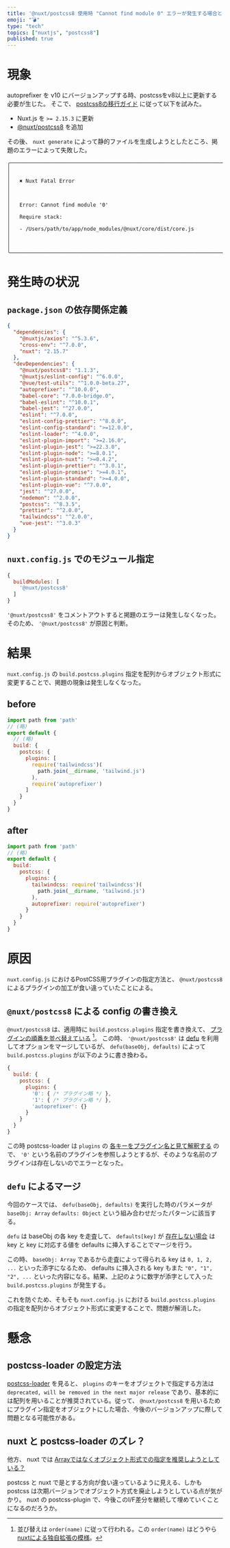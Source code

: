 ```yaml
---
title: '@nuxt/postcss8 使用時 "Cannot find module 0" エラーが発生する場合とその対処'
emoji: "💣"
type: "tech"
topics: ["nuxtjs", "postcss8"]
published: true
---
```


# 現象
autoprefixer を v10 にバージョンアップする時、postcssをv8以上に更新する必要が生じた。
そこで、 [postcss8の移行ガイド](https://github.com/postcss/postcss/wiki/PostCSS-8-for-end-users#nuxtjs) に従って以下を試みた。

- Nuxt.js を `>= 2.15.3` に更新
- [@nuxt/postcss8](https://www.npmjs.com/package/@nuxt/postcss8) を追加

その後、 `nuxt generate` によって静的ファイルを生成しようとしたところ、掲題のエラーによって失敗した。

```
╭───────────────────────────────────────────────────────────────────────────────────────────────╮
│                                                                                               │
│   ✖ Nuxt Fatal Error                                                                          │
│                                                                                               │
│   Error: Cannot find module '0'                                                               │
│   Require stack:                                                                              │
│   - /Users/path/to/app/node_modules/@nuxt/core/dist/core.js                                   │
│                                                                                               │
╰───────────────────────────────────────────────────────────────────────────────────────────────╯
```

# 発生時の状況
## `package.json` の依存関係定義
```json
{
  "dependencies": {
    "@nuxtjs/axios": "^5.3.6",
    "cross-env": "^7.0.0",
    "nuxt": "2.15.7"
  },
  "devDependencies": {
    "@nuxt/postcss8": "1.1.3",
    "@nuxtjs/eslint-config": "^6.0.0",
    "@vue/test-utils": "^1.0.0-beta.27",
    "autoprefixer": "^10.0.0",
    "babel-core": "7.0.0-bridge.0",
    "babel-eslint": "^10.0.1",
    "babel-jest": "^27.0.0",
    "eslint": "^7.0.0",
    "eslint-config-prettier": "^8.0.0",
    "eslint-config-standard": ">=12.0.0",
    "eslint-loader": "^4.0.0",
    "eslint-plugin-import": ">=2.16.0",
    "eslint-plugin-jest": ">=22.3.0",
    "eslint-plugin-node": ">=8.0.1",
    "eslint-plugin-nuxt": ">=0.4.2",
    "eslint-plugin-prettier": "^3.0.1",
    "eslint-plugin-promise": ">=4.0.1",
    "eslint-plugin-standard": ">=4.0.0",
    "eslint-plugin-vue": "^7.0.0",
    "jest": "^27.0.0",
    "nodemon": "^2.0.0",
    "postcss": "^8.3.5",
    "prettier": "^2.0.0",
    "tailwindcss": "^2.0.0",
    "vue-jest": "^3.0.3"
  }
}
```

## `nuxt.config.js` でのモジュール指定
```nuxt.config.js
{
  buildModules: [
    '@nuxt/postcss8'
  ]
}
```

`'@nuxt/postcss8'` をコメントアウトすると掲題のエラーは発生しなくなった。
そのため、 `'@nuxt/postcss8'` が原因と判断。

# 結果
`nuxt.config.js` の `build.postcss.plugins` 指定を配列からオブジェクト形式に変更することで、掲題の現象は発生しなくなった。

## before
```nuxt.config.js
import path from 'path'
// (略)
export default {
  // (略)
  build: {
    postcss: {
      plugins: [
        require('tailwindcss')(
          path.join(__dirname, 'tailwind.js')
        ),
        require('autoprefixer')
      ]
    }
  }
}
```

## after
```nuxt.config.js
import path from 'path'
// (略)
export default {
  build:
    postcss: {
      plugins: {
        tailwindcss: require('tailwindcss')(
          path.join(__dirname, 'tailwind.js')
        ),
        autoprefixer: require('autoprefixer')
      }
    }
  }
}
```

# 原因
`nuxt.config.js` におけるPostCSS用プラグインの指定方法と、 `@nuxt/postcss8` によるプラグインの加工が食い違っていたことによる。

## `@nuxt/postcss8` による config の書き換え
`@nuxt/postcss8` は、適用時に `build.postcss.plugins` 指定を書き換えて、 [プラグインの順番を並べ替えている](https://github.com/nuxt/postcss8/blob/eddef10709221cf256ff2a3aa39ebf9462bf9758/src/index.ts#L22-L32) [^1]。
この時、 `'@nuxt/postcss8'` は [defu](https://www.npmjs.com/package/defu) を利用してオプションをマージしているが、 `defu(baseObj, defaults)` によって `build.postcss.plugins` が以下のように書き換わる。

```js
{
  build: {
    postcss: {
      plugins: {
        '0': { /* プラグイン略 */ },
        '1': { /* プラグイン略 */ },
        'autoprefixer': {}
      }
    }
  }
}
```

この時 postcss-loader は `plugins` の [各キーをプラグイン名と見て解釈する](https://github.com/webpack-contrib/postcss-loader#config) ので、 `'0'` という名前のプラグインを参照しようとするが、そのような名前のプラグインは存在しないのでエラーとなった。

[^1]: 並び替えは `order(name)` に従って行われる。この `order(name)` はどうやら [nuxtによる独自拡張の模様](https://github.com/nuxt/nuxt.js/blob/35c6ac411dd6d1d218c56c0d764df2e5f804f975/packages/webpack/src/utils/postcss-v8.js#L142-L148)。

## `defu` によるマージ
今回のケースでは、 `defu(baseObj, defaults)` を実行した時のパラメータが `baseObj: Array` `defaults: Object` という組み合わせだったパターンに該当する。

`defu` は baseObj の各 key を走査して、 `defaults[key]` が [存在しない場合](https://github.com/unjs/defu/blob/c21b1329939a3aeb8e2baeabd3b71a01491db959/src/defu.ts#L34-L36) は key と key に対応する値を defaults に挿入することでマージを行う。

この時、 `baseObj: Array` であるから走査によって得られる key は `0, 1, 2, ...` といった添字になるため、 defaults に挿入される key もまた `"0", "1", "2", ...` といった内容になる。結果、上記のように数字が添字として入った `build.postcss.plugins` が発生する。

これを防ぐため、そもそも `nuxt.config.js` における `build.postcss.plugins` の指定を配列からオブジェクト形式に変更することで、問題が解消した。


# 懸念
## postcss-loader の設定方法
[postcss-loader](https://github.com/webpack-contrib/postcss-loader#config) を見ると、 `plugins` のキーをオブジェクトで指定する方法は `deprecated, will be removed in the next major release` であり、基本的には配列を用いることが推奨されている。従って、 `@nuxt/postcss8` を用いるためにプラグイン指定をオブジェクトにした場合、今後のバージョンアップに際して問題となる可能性がある。

## nuxt と postcss-loader のズレ？
他方、 nuxt では [Arrayではなくオブジェクト形式での指定を推奨しようとしている？](https://ja.nuxtjs.org/docs/2.x/configuration-glossary/configuration-build/#postcss)

postcss と nuxt で是とする方向が食い違っているように見える、しかも postcss は次期バージョンでオブジェクト方式を廃止しようとしている点が気がかり。
nuxt の postcss-plugin で、今後このI/F差分を継続して埋めていくことになるのだろうか。
